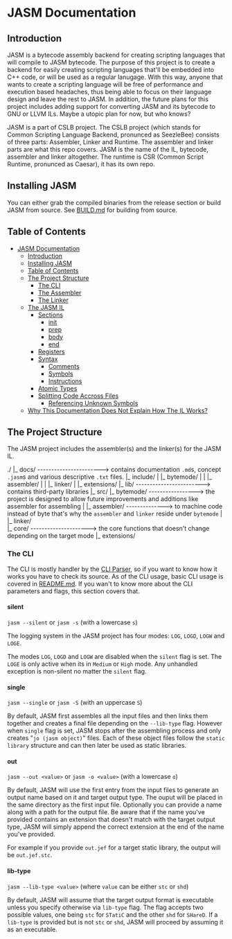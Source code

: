 # JASM Documentation

## Introduction

JASM is a bytecode assembly backend for creating scripting languages that will compile to JASM bytecode. The
purpose of this project is to create a backend for easily creating scripting languages that'll be embedded into C++ code,
or will be used as a regular lanugage. With this way, anyone that wants to create a scripting language will be 
free of performance and execution based headaches, thus being able to focus on their language design and leave the rest
to JASM. In addition, the future plans for this project includes adding support for converting JASM and its bytecode to
GNU or LLVM ILs. Maybe a utopic plan for now, but who knows?

JASM is a part of CSLB project. The CSLB project (which stands for Common Scripting Language Backend, pronunced as SeezleBee)
consists of three parts: Assembler, Linker and Runtime. The assembler and linker parts are what this repo covers. JASM is
the name of the IL, bytecode, assembler and linker altogether. The runtime is CSR (Common Script Runtime, pronunced as Caesar),
it has its own repo.

## Installing JASM 

You can either grab the compiled binaries from the release section or build JASM from source.
See [BUILD.md](./BUILD.md) for building from source.

## Table of Contents

- [JASM Documentation](#jasm-documentation)
	- [Introduction](#introduction)
	- [Installing JASM](#installing-jasm)
	- [Table of Contents](#table-of-contents)
	- [The Project Structure](#the-project-structure)
        - [The CLI](#the-cli)
	    - [The Assembler](#the-assembler)
        - [The Linker](#the-linker)
    - [The JASM IL](#the-jasm-il)
        - [Sections](#sections)
            - [init](#init)
            - [prep](#prep)
            - [body](#body)
            - [end](#end)
        - [Registers](#registers)
        - [Syntax](#syntax)
	        - [Comments](#comments)
            - [Symbols](#symbols)
            - [Instructions](#instructions)
        - [Atomic Types](#atomic-types)
        - [Splitting Code Accross Files](#splitting-code-accross-files)
            - [Referencing Unknown Symbols](#referencing-unknown-symbols)
	- [Why This Documentation Does Not Explain How The IL Works?](#why-this-documentation-does-not-explain-how-the-il-work)
	
## The Project Structure

The JASM project includes the assembler(s) and the linker(s) for the JASM IL.

./
|_ docs/ -----------------------> contains documentation `.md`s, concept `.jasm`s and various descriptive `.txt` files.
|_ include/
| |_ bytemode/
| | |_ assembler/
| | |_ linker/
| |_ extensions/
|_ lib/ ------------------------> contains third-party libraries
|_ src/
  |_ bytemode/ -----------------> the project is designed to allow future improvements and additions like assembler for assembling 
  | |_ assembler/ --------------> to machine code instead of byte that's why the `assembler` and `linker` reside under `bytemode`
  | |_ linker/  
  |_ core/ ---------------------> the core functions that doesn't change depending on the target mode
  |_ extensions/

### The CLI

The CLI is mostly handler by the [CLI Parser](https://github.com/The2ndSlimShady/CLIParser), so if you want to know how it works you have to check its source.
As of the CLI usage, basic CLI usage is covered in [README.md](../README.md#basic-cli-usage). If you wan't to know more about
the CLI parameters and flags, this section covers that.

#### silent

`jasm --silent` or `jasm -s` (with a lowercase `s`)

The logging system in the JASM project has four modes: `LOG`, `LOGD`, `LOGW` and `LOGE`.

The modes `LOG`, `LOGD` and `LOGW` are disabled when the `silent` flag is set. The `LOGE` is only active
when its in `Medium` or `High` mode. Any unhandled exception is non-silent no matter the `silent` flag.

#### single

`jasm --single` or `jasm -S` (with an uppercase `S`)

By default, JASM first assembles all the input files and then links them together and creates a final file depending on the 
`--lib-type` flag. However when `single` flag is set, JASM stops after the assembling process and only creates "`jo (jasm object)`" 
files. Each of these object files follow the `static library` structure and can then later be used as static libraries.

#### out

`jasm --out <value>` or `jasm -o <value>` (with a lowercase `o`)

By default, JASM will use the first entry from the input files to generate an output name based on it and target output type.
The ouput will be placed in the same directory as the first input file. Optionally you can provide a name along with a path for
the output file. Be aware that if the name you've provided contains an extension that doesn't match with the target output type,
JASM will simply append the correct extension at the end of the name you've provided.

For example if you provide `out.jef` for a target static library, the output will be `out.jef.stc`.

#### lib-type

`jasm --lib-type <value>` (where `value` can be either `stc` or `shd`)

By default, JASM will assume that the target output format is executable unless you specify otherwise via `lib-type` flag.
The flag accepts two possible values, one being `stc` for `STatiC` and the other `shd` for `SHareD`. If a `lib-type` is provided
but is not `stc` or `shd`, JASM will proceed by assuming it as an executable.
